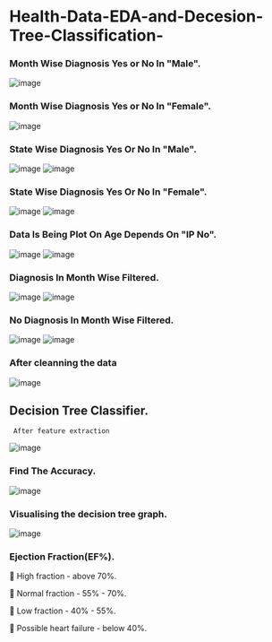 # Health-Data-EDA-and-Decesion-Tree-Classification-

### Month Wise Diagnosis Yes or No In "Male".
![image](https://user-images.githubusercontent.com/108980892/212244994-779bfdba-7351-46da-aa15-0ae628c1229e.png)

### Month Wise Diagnosis Yes or No In "Female".
![image](https://user-images.githubusercontent.com/108980892/212245142-8c2a67e4-8916-4347-95fe-0d325d5058f6.png)

### State Wise Diagnosis Yes Or No In "Male".
![image](https://user-images.githubusercontent.com/108980892/212245518-9d87ae86-d55c-4373-8b67-154449e720c1.png) ![image](https://user-images.githubusercontent.com/108980892/212245580-c8ecdd51-e50e-4c78-b30b-67ae8fc49f3b.png)

### State Wise Diagnosis Yes Or No In "Female".
![image](https://github.com/jaghant/Health-Data-EDA-and-Decesion-Tree-Classification-/assets/108980892/11b4844b-152c-4f36-8c98-40e6af4d9ea6)
![image](https://user-images.githubusercontent.com/108980892/212245778-67050a84-4c4c-400b-9382-4133a8be1a0b.png)

### Data Is Being Plot On Age Depends On "IP No".
![image](https://user-images.githubusercontent.com/108980892/212246041-ee565e74-374f-4d39-88df-94a4d42a13cd.png) ![image](https://user-images.githubusercontent.com/108980892/212246139-cd8e3fe6-2f6f-460f-b550-f704a78bb8e9.png)

### Diagnosis In Month Wise Filtered.
![image](https://user-images.githubusercontent.com/108980892/212246245-c2b13787-d476-45f1-bc4b-9b17600cc5d7.png) ![image](https://user-images.githubusercontent.com/108980892/212246278-f0a6b127-2f92-4b30-a3a4-de1ab2f16391.png)

### No Diagnosis In Month Wise Filtered.
![image](https://user-images.githubusercontent.com/108980892/212247336-47dc2a8a-d144-4895-bdf5-3e68b181fae7.png) ![image](https://user-images.githubusercontent.com/108980892/212247400-5be8d815-4bde-44bc-b296-ad3ac51b7997.png)

### After cleanning the data
![image](https://user-images.githubusercontent.com/108980892/212247502-16785420-e78b-47f5-86be-447b43b65c3b.png)

## Decision Tree Classifier.
     After feature extraction
![image](https://user-images.githubusercontent.com/108980892/212247988-9d9d37af-88ce-4829-ae86-6b3d00e93106.png)

### Find The Accuracy.
![image](https://user-images.githubusercontent.com/108980892/212248206-aced1fd2-53c9-44bb-b39e-58ba965172bc.png)

### Visualising the decision tree graph.
![image](https://user-images.githubusercontent.com/108980892/212248314-92010259-09fe-4c15-8a4a-38830acfc020.png)

### Ejection Fraction(EF%).
🔶 High fraction - above 70%.

🔶 Normal fraction - 55% - 70%.

🔶 Low fraction - 40% - 55%.

🔶 Possible heart failure - below 40%.
      

